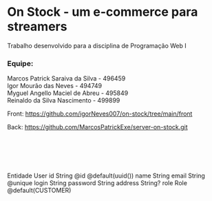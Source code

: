# On Stock - um e-commerce para streamers
Trabalho desenvolvido para a disciplina de Programação Web I 

### Equipe:

Marcos Patrick Saraiva da Silva - 496459 <Br />
Igor Mourão das Neves - 494749 <Br />
Myguel Angello Maciel de Abreu - 495849 <Br />
Reinaldo da Silva Nascimento - 499899 <Br />


Front: 
https://github.com/igorNeves007/on-stock/tree/main/front


Back:
https://github.com/MarcosPatrickExe/server-on-stock.git




<Br />
<Br />
<Br />
<Br />


Entidade User
  id       String  @id @default(uuid())
  name     String
  email    String  @unique
  login    String
  password String
  address  String?
  role     Role    @default(CUSTOMER)
